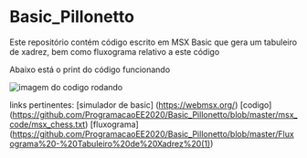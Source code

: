 # Basic_Pillonetto

Este repositório contém código escrito em MSX Basic que gera um tabuleiro de xadrez, bem como fluxograma relativo a este código

Abaixo está o print do código funcionando

![imagem do codigo rodando](https://github.com/ProgramacaoEE2020/Basic_Pillonetto/blob/master/Captura%20de%20Tela%202020-09-25%20a%CC%80s%2009.50.12.png)

links pertinentes:
[simulador de basic] (https://webmsx.org/)
[codigo] (https://github.com/ProgramacaoEE2020/Basic_Pillonetto/blob/master/msx_code/msx_chess.txt)
[fluxograma] (https://github.com/ProgramacaoEE2020/Basic_Pillonetto/blob/master/Fluxograma%20-%20Tabuleiro%20de%20Xadrez%20(1))

